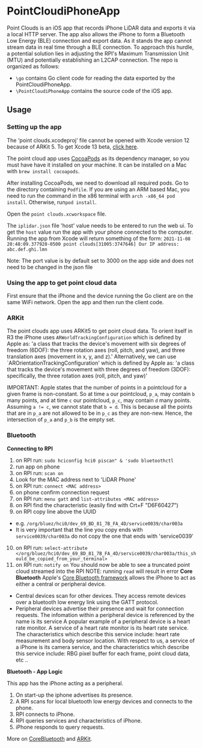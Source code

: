 # PointCloudiPhoneApp

Point Clouds is an iOS app that records iPhone LiDAR data and exports it via a local HTTP server.
The app also allows the iPhone to form a Bluetooth Low Energy (BLE) connection and export data.
As it stands the app cannot stream data in real time through a BLE connection. To approach this hurdle, a potential solution lies in adjusting the RPI's Maximum Transmission Unit (MTU) and potentially establishing an L2CAP connection.
 The repo is organized as follows:
 - `\go` contains Go client code for reading the data exported by the PointCloudiPhoneApp.
 - `\PointCloudiPhoneApp` contains the source code of the iOS app.

## Usage
### Setting up the app
The 'point clouds.xcodeproj' file cannot be opened with Xcode version 12 because of ARKit 5.
To get Xcode 13 beta, [click here](https://developer.apple.com/xcode/).

The point cloud app uses [CocoaPods](https://github.com/CocoaPods/CocoaPods) as its dependency manager, so you must have have it installed on your machine. It can be installed on a Mac with `brew install cocoapods`.

After installing CocoaPods, we need to download all required pods.
Go to the directory containing `Podfile`.
If you are using an ARM based Mac, you need to run the command in the x86 terminal with `arch -x86_64 pod install`.
Otherwise, run`pod install`.

Open the `point clouds.xcworkspace` file.

The `iplidar.json` file 'host' value needs to be entered to run the web ui.
To get the `host` value run the app with your phone connected to the computer.
Running the app from Xcode will return something of the form:
`2021-11-08 20:48:09.377920-0500 point clouds[31005:3747646] Our IP address: abc.def.ghi.lmn`

Note: The port value is by default set to 3000 on the app side and does not need to be changed in the json file

### Using the app to get point cloud data
First ensure that the iPhone and the device running the Go client are on the same WiFi network.
Open the app and then run the client code.

### ARKit
The point clouds app uses ARKit5 to get point cloud data.
To orient itself in R3 the iPhone uses `ARWorldTrackingConfiguration` which is defined by Apple as: 'a class that tracks the device's movement with six degrees of freedom (6DOF): the three rotation axes (roll, pitch, and yaw), and three translation axes (movement in x, y, and z).'
Alternatively, we can use `AROrientationTrackingConfiguration' which is defined by Apple as: 'a class that tracks the device's movement with three degrees of freedom (3DOF): specifically, the three rotation axes (roll, pitch, and yaw)' 

IMPORTANT: Apple states that the number of points in a pointcloud for a given frame is non-constant. So at time `a` our pointcloud, `p_a`, may contain `b` many points, and at time `c` our pointcloud, `p_c`, may contain `d` many points. Assuming `a != c`, we cannot state that `b = d`. This is because all the points that are in `p_a` are not allowed to be in `p_c` as they are non-new. Hence, the intersection of `p_a` and `p_b` is the empty set.
 
### Bluetooth

**Connecting to RPI**
1. on RPI run: `sudo hciconfig hci0 piscan" & 'sudo bluetoothctl`
2. run app on phone
3. on RPI run: `scan on`
4. Look for the MAC address next to 'LiDAR Phone'
5. on RPI run: `connect <MAC address>`
6. on phone confirm connection request
7. on RPI run: `menu gatt` and `list-attributes <MAC address>`
8. on RPI find the characteristic (easily find with Crt+F "D6F60427")
9. on RPI copy line above the UUID
- e.g. `/org/bluez/hci0/dev_69_BD_81_7B_FA_4D/service0039/char003a`
- It is very important that the line you copy ends with `service0039/char003a` do not copy the one that ends with 'service0039'
10. on RPI run: `select-attribute </org/bluez/hci0/dev_69_BD_81_7B_FA_4D/service0039/char003a/this_should_be_copied_from_your_terminal>`
11. on RPI run: `notify on`
You should now be able to see a truncated point cloud streamed into the RPI
NOTE: running `read` will result in error
**Core Bluetooth**
Apple's [Core Bluetooth framework](https://developer.apple.com/documentation/corebluetooth) allows the iPhone to act as either a central or peripheral device.
- Central devices scan for other devices. They access remote devices over a bluetooth low energy link using the GATT protocol.
- Peripheral devices advertise their presence and wait for connection requests. The infomation within a peripheral device is referenced by the name is its service
A popular example of a peripheral device is a heart rate monitor.
A service of a heart rate monitor is its heart rate service.
The characteristics which describe this service include: heart rate measurement and body sensor location.
With respect to us, a service of a iPhone is its camera service, and the characteristics which describe this service include: RBG pixel buffer for each frame, point cloud data, etc .. 

**Bluetooth - App Logic**

This app has the iPhone acting as a peripheral.
1. On start-up the iphone advertises its presence.
2. A RPI scans for local bluetooth low energy devices and connects to the phone.
3. RPI connects to iPhone.
4. RPI queries services and characteristics of iPhone.
5. iPhone responds to query requests.

More on [CoreBluetooth](https://developer.apple.com/documentation/corebluetooth) and [ARKit](https://developer.apple.com/documentation/arkit/).
